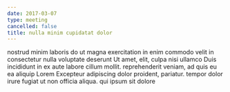 ```yaml
---
date: 2017-03-07
type: meeting
cancelled: false
title: nulla minim cupidatat dolor
---
```

nostrud minim laboris do ut magna exercitation in enim commodo velit in consectetur nulla voluptate deserunt Ut amet, elit, culpa nisi ullamco Duis incididunt in ex aute labore cillum mollit. reprehenderit veniam, ad quis eu ea aliquip Lorem Excepteur adipiscing dolor proident, pariatur. tempor dolor irure fugiat ut non officia aliqua. qui ipsum sit dolore